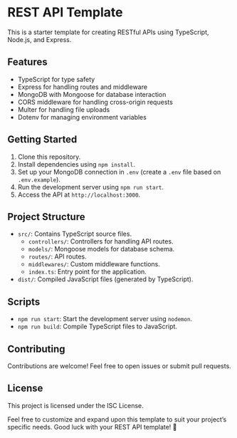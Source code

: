 # REST API Template

This is a starter template for creating RESTful APIs using TypeScript, Node.js, and Express.

## Features

- TypeScript for type safety
- Express for handling routes and middleware
- MongoDB with Mongoose for database interaction
- CORS middleware for handling cross-origin requests
- Multer for handling file uploads
- Dotenv for managing environment variables

## Getting Started

1. Clone this repository.
2. Install dependencies using `npm install`.
3. Set up your MongoDB connection in `.env` (create a `.env` file based on `.env.example`).
4. Run the development server using `npm run start`.
5. Access the API at `http://localhost:3000`.

## Project Structure

- `src/`: Contains TypeScript source files.
  - `controllers/`: Controllers for handling API routes.
  - `models/`: Mongoose models for database schema.
  - `routes/`: API routes.
  - `middlewares/`: Custom middleware functions.
  - `index.ts`: Entry point for the application.
- `dist/`: Compiled JavaScript files (generated by TypeScript).

## Scripts

- `npm run start`: Start the development server using `nodemon`.
- `npm run build`: Compile TypeScript files to JavaScript.

## Contributing

Contributions are welcome! Feel free to open issues or submit pull requests.

## License

This project is licensed under the ISC License.

Feel free to customize and expand upon this template to suit your project’s specific needs. Good luck with your REST API template! 🚀
